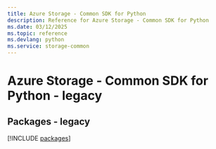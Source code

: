 ```yaml
---
title: Azure Storage - Common SDK for Python
description: Reference for Azure Storage - Common SDK for Python
ms.date: 03/12/2025
ms.topic: reference
ms.devlang: python
ms.service: storage-common
---
```

# Azure Storage - Common SDK for Python - legacy
## Packages - legacy
[!INCLUDE [packages](storage---common-index.md)]